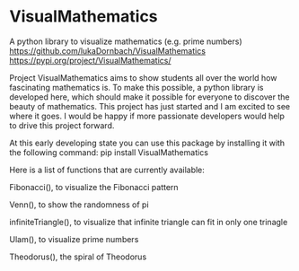 # VisualMathematics

A python library to visualize mathematics (e.g. prime numbers)
https://github.com/lukaDornbach/VisualMathematics
https://pypi.org/project/VisualMathematics/

Project VisualMathematics aims to show students all over the world how fascinating mathematics is. To make this possible, a python library is developed here, which should make it possible for everyone to discover the beauty of mathematics. This project has just started and I am excited to see where it goes. 
I would be happy if more passionate developers would help to drive this project forward.


At this early developing state you can use this package by installing it with the following command:
pip install VisualMathematics

Here is a list of functions that are currently available:

Fibonacci(), to visualize the Fibonacci pattern

Venn(), to show the randomness of pi

infiniteTriangle(), to visualize that infinite triangle can fit in only one trinagle

Ulam(), to visualize prime numbers

Theodorus(), the spiral of Theodorus

